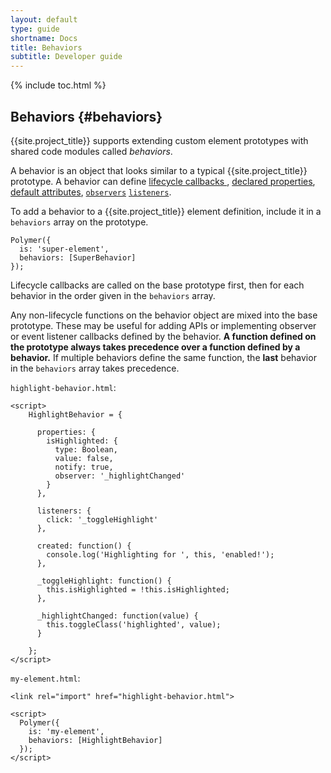 ```yaml
---
layout: default
type: guide
shortname: Docs
title: Behaviors
subtitle: Developer guide
---
```


{% include toc.html %}

## Behaviors {#behaviors}

{{site.project_title}} supports extending custom element prototypes with 
shared code modules called _behaviors_.

A behavior is an object that looks similar to a typical
{{site.project_title}} prototype.  A behavior can define [lifecycle callbacks
](registering-elements.html#basic-callbacks),  [declared
properties](properties.html), [default attributes](registering-elements.html#host-attributes),
[`observers`](properties.html#observing-changes-to-multiple-properties) [`listeners`](events.html#event-listeners).

To add a behavior to a {{site.project_title}}  element definition, include it in a
`behaviors` array on the prototype. 

    Polymer({
      is: 'super-element',
      behaviors: [SuperBehavior]
    });

Lifecycle callbacks are called on the base prototype first, then for each
behavior in the order given in the `behaviors` array.

Any non-lifecycle functions on the behavior object are mixed into
the base prototype. These may be useful for adding APIs or implementing 
observer or event listener callbacks defined by the behavior. **A function
defined on the prototype always takes precedence over a function defined 
by a behavior.** If multiple behaviors define the same function, the 
**last** behavior in the `behaviors` array takes precedence. 




`highlight-behavior.html`:

    <script>
        HighlightBehavior = {
    
          properties: {
            isHighlighted: {
              type: Boolean,
              value: false,
              notify: true,
              observer: '_highlightChanged'
            }
          },
          
          listeners: {
            click: '_toggleHighlight'
          },
          
          created: function() {
            console.log('Highlighting for ', this, 'enabled!');
          },
    
          _toggleHighlight: function() {
            this.isHighlighted = !this.isHighlighted;
          },
          
          _highlightChanged: function(value) {
            this.toggleClass('highlighted', value);
          }
    
        };
    </script>

`my-element.html`:

    <link rel="import" href="highlight-behavior.html">

    <script>
      Polymer({
        is: 'my-element',
        behaviors: [HighlightBehavior]
      });
    </script>
